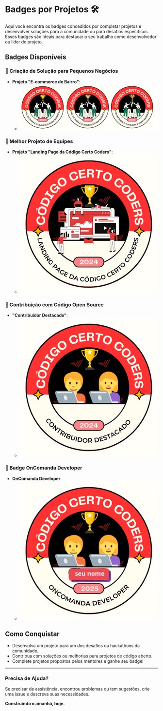 # Badges por Projetos 🛠️

Aqui você encontra os badges concedidos por completar projetos e desenvolver soluções para a comunidade ou para desafios específicos. Esses badges são ideais para destacar o seu trabalho como desenvolvedor ou líder de projeto.

## Badges Disponíveis

### 🏅 Criação de Solução para Pequenos Negócios
- **Projeto "E-commerce de Bairro"**:
  - [![E-commerce Badge](./badges/hackathon-2024.png)](./badges/hackathon/E-commerce%20de%20Bairro.md)

### 🏅 Melhor Projeto de Equipes
- **Projeto "Landing Page da Código Certo Coders"**:
  - [![Landing Page Badge](./badges/landing-page.png)](./badges/lp-comunidade/README.md)

### 🏅 Contribuição com Código Open Source
- **"Contribuidor Destacado"**:
  - [![Contribuidor Destacado Badge](./badges/open-source.png)](./badges/contributions/README.md)

### 🏅 Badge OnComanda Developer
- **OnComanda Developer**:
  - [![OnComanda Developer](./badges/OnComandaDeveloper2025.png)](./badges/OnComanda/README.md)

## Como Conquistar
- Desenvolva um projeto para um dos desafios ou hackathons da comunidade.
- Contribua com soluções ou melhorias para projetos de código aberto.
- Complete projetos propostos pelos mentores e ganhe seu badge!

---

### Precisa de Ajuda?

Se precisar de assistência, encontrou problemas ou tem sugestões, crie uma issue e descreva suas necessidades.

**Construindo o amanhã, hoje.**